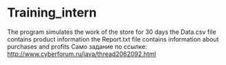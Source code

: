# Training_intern
The program simulates the work of the store for 30 days
the Data.csv file contains product information
the Report.txt file contains information about purchases and profits
Само задание по ссылке: http://www.cyberforum.ru/java/thread2062092.html
